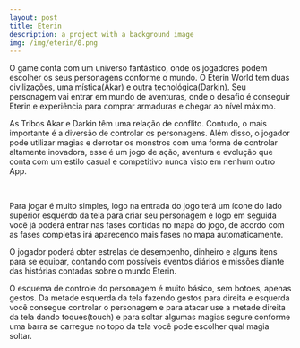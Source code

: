 ```yaml
---
layout: post
title: Eterin
description: a project with a background image
img: /img/eterin/0.png
---
```


O game conta com um universo fantástico, onde os jogadores podem escolher os seus personagens conforme o mundo. O Eterin World tem duas civilizações, uma mística(Akar) e outra tecnológica(Darkin). Seu personagem vai entrar em mundo de aventuras, onde o desafio é conseguir Eterin e experiência para comprar armaduras e chegar ao nível máximo. 

As Tribos Akar e Darkin têm uma relação de conflito. Contudo, o mais importante é a diversão de controlar os personagens. Além disso, o jogador pode utilizar magias e derrotar os monstros com uma forma de controlar altamente inovadora, esse é um jogo de ação, aventura e evolução que conta com um estilo casual e competitivo nunca visto em nenhum outro App.

<div class="img_row">
	<img class="col one" src="{{ site.baseurl }}/img/eterin/1.png" alt="" title="example image"/>
	<img class="col one" src="{{ site.baseurl }}/img/eterin/2.png" alt="" title="example image"/>
	<img class="col one" src="{{ site.baseurl }}/img/eterin/3.png" alt="" title="example image"/>
</div>
<div class="img_row">
	<img class="col three" src="{{ site.baseurl }}/img/eterin/4.png" alt="" title="example image"/>
</div>

Para jogar é muito simples, logo na entrada do jogo terá um ícone do lado superior esquerdo da tela para criar seu personagem e logo em seguida você já poderá entrar nas fases contidas no mapa do jogo, de acordo com as fases completas irá aparecendo mais fases no mapa automaticamente.

O jogador poderá obter estrelas de desempenho, dinheiro e alguns itens para se equipar, contando com possíveis eventos diários e missões diante das histórias contadas sobre o mundo Eterin.

O esquema de controle do personagem é muito básico, sem botoes, apenas gestos. Da metade esquerda da tela fazendo gestos para direita e esquerda você consegue controlar o personagem e para atacar use a metade direita da tela dando toques(touch) e para soltar algumas magias segure conforme uma barra se carregue no topo da tela você pode escolher qual magia soltar.

<div class="img_row">
	<img class="col three" src="{{ site.baseurl }}/img/eterin/5.png" alt="" title="example image"/>

<br/><br/><br/>
